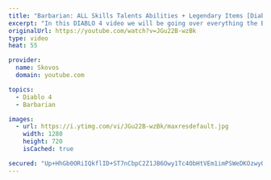 ```yaml
---
title: "Barbarian: ALL Skills Talents Abilities + Legendary Items [Diablo 4]"
excerpt: "In this DIABLO 4 video we will be going over everything the BARBARIAN has to offer including QUADRUPLE WIELDING through the ARSENAL SYSTEM."
originalUrl: https://youtube.com/watch?v=JGu22B-wzBk
type: video
heat: 55

provider:
  name: Skovos
  domain: youtube.com

topics:
  - Diablo 4
  - Barbarian

images:
  - url: https://i.ytimg.com/vi/JGu22B-wzBk/maxresdefault.jpg
    width: 1280
    height: 720
    isCached: true

secured: "Up+HhGb0ORiIQkflID+ST7nCbpC2Z1JB6Owy1Tc4ObHtVEm1imPSWeDKOzwyOwNljcgtUmEWv3eTO24Iju2GSPSLvCFnGVrkx698R0oHGkyF/c4OyXRJI+L5+BoiGzcNboZ146pnv66Oi1dNfG8stSgTL4x58L6X+qyXQtg91VWrz54O9Z8gIknOx5Isuthnm+yo6mnP5pz8kBm8rQgs+kYVS7Nv4NPVo6qjNp9U2Gh3k7awMQAmJIJV5EURVK0D0rAB5tkxIH7zVMNvmxkdJu+1fb0ieGz/qVtxsBmWr3oba5T8snDYjOTzTIXW1A0mGGsAedPVAg30ucZCrpVN9Z5Ph2sSwORpfCkqz1egfBQ3x1vT5SsyFc9hT7hEpH2yyNTHgwY702Ifu0NXoivpGw==;Ix1Gi0MJZHN8qq8NuLOTIQ=="
---
```


